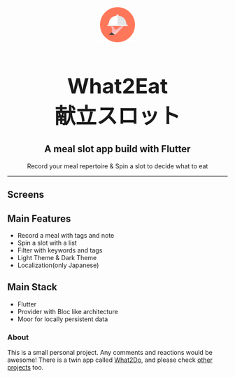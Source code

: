 <div align="center">
  <div style="align-items: center; width: 300px;">
    <img src="pub_assets/logo.png" width="80" height="80" />
    <h1 align="center" style="font-size: 48px; font-weight: bold;">What2Eat<br>献立スロット</h1>
  </div>
  <h2 align="center">A meal slot app build with Flutter
  </h2>
  <p align="center">
  Record your meal repertoire & Spin a slot to decide what to eat
  </p>
</div>

<!-- <div style="align-items: center; display: flex; justify-content: center;">
  <div style="width:200px;">
    <a href="" target="_blank"><img  src="pub_assets/Download_on_the_App_Store_Badge_US-UK_RGB_blk_092917.svg"  style="padding:6%;width:88%; box-sizing: border-box;"></img></a>
  </div>
  <div class="" style="width:200px;">
    <a href="" target="_blank"><img  src="pub_assets/google-play-badge.png"</img></a>
  </div>
</div> -->
<!--
<div align="center">
  <div style="align-items: center; display: flex; justify-content: center;">
    <img src="pub_assets/screenshots/whattoeat.gif" width="200">
  </div>
</div> -->

---

## Screens

<!-- <div align="center">
  <div style="align-items: center; display: flex; justify-content: space-evenly; padding-bottom: 15px;">
    <img src="pub_assets/screenshots/screenshot_1.png" width="200">
    <img src="pub_assets/screenshots/screenshot_2.png" width="200">
    <img src="pub_assets/screenshots/screenshot_3.png" width="200">
  </div>
  <div style="align-items: center; display: flex; justify-content: space-evenly;">
    <img src="pub_assets/screenshots/screenshot_4.png" width="200">
    <img src="pub_assets/screenshots/screenshot_5.png" width="200">
    <img src="pub_assets/screenshots/screenshot_6.png" width="200">
  </div>
</div> -->

## Main Features

- Record a meal with tags and note
- Spin a slot with a list
- Filter with keywords and tags
- Light Theme & Dark Theme
- Localization(only Japanese)

## Main Stack

- Flutter
- Provider with Bloc like architecture
- Moor for locally persistent data

### About

This is a small personal project. Any comments and reactions would be awesome! There is a twin app called [What2Do](https://github.com/ykaito21/whattodo_app), and please check
[other projects](https://github.com/ykaito21/flutter_projects/blob/master/project_list.md) too.
